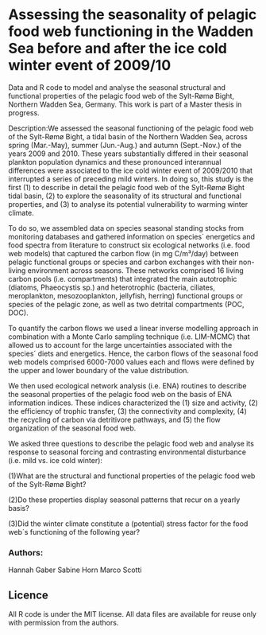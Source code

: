 # Assessing the seasonality of pelagic food web functioning in the Wadden Sea before and after the ice cold winter event of 2009/10
Data and R code to model and analyse the seasonal structural and functional properties of the pelagic food web of the Sylt-Rømø Bight, Northern Wadden Sea, Germany. 
This work is part of a Master thesis in progress.

Description:We assessed the seasonal functioning of the pelagic food web of the Sylt-Rømø Bight, a tidal basin of the Northern Wadden Sea, 
across spring (Mar.-May), summer (Jun.-Aug.) and autumn (Sept.-Nov.) of the years 2009 and 2010. These years substantially differed in their 
seasonal plankton population dynamics and these pronounced interannual differences were associated to the ice cold winter event of 2009/2010 
that interrupted a series of preceding mild winters. In doing so, this study is the first (1) to describe in detail the pelagic food web of 
the Sylt-Rømø Bight tidal basin, (2) to explore the seasonality of its structural and functional properties, and (3) to analyse its potential 
vulnerability to warming winter climate. 

To do so, we assembled data on species seasonal standing stocks from monitoring databases and gathered information on species´ energetics and 
food spectra from literature to construct six ecological networks (i.e. food web models) that captured the carbon flow (in mg C/m³/day) between 
pelagic functional groups or species and carbon exchanges with their non-living environment across seasons. These networks comprised 16 living 
carbon pools (i.e. compartments) that integrated the main autotrophic (diatoms, Phaeocystis sp.) and heterotrophic (bacteria, ciliates, meroplankton, 
mesozooplankton, jellyfish, herring) functional groups or species of the pelagic zone, as well as two detrital compartments (POC, DOC). 

To quantify the carbon flows we used a linear inverse modelling approach in combination with a Monte Carlo sampling technique (i.e. LIM-MCMC) that 
allowed us to account for the large uncertainties associated with the species´ diets and energetics. Hence, the carbon flows of the seasonal food web 
models comprised 6000-7000 values each and flows were defined by the upper and lower boundary of the value distribution. 

We then used ecological network 
analysis (i.e. ENA) routines to describe the seasonal properties of the pelagic food web on the basis of ENA information indices. These indices characterized the (1) size and activity, (2) the efficiency of trophic transfer, (3) the connectivity and complexity, (4) the recycling of carbon via detritivore pathways, and (5) the flow organization of the seasonal food web.

We asked three questions to describe the pelagic food web and analyse its response to seasonal forcing and contrasting environmental disturbance 
(i.e. mild vs. ice cold winter):

(1)What are the structural and functional properties of the pelagic food web of the Sylt-Rømø Bight?

(2)Do these properties display seasonal patterns that recur on a yearly basis? 

(3)Did the winter climate constitute a (potential) stress factor for the food web´s functioning of the following year?
 

### Authors:
Hannah Gaber
Sabine Horn
Marco Scotti

## Licence
All R code is under the MIT license.
All data files are available for reuse only with permission from the authors.

